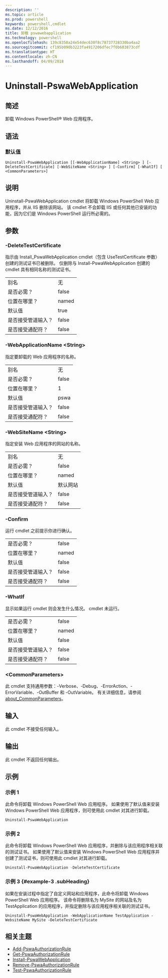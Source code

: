 ```yaml
---
description: ''
ms.topic: article
ms.prod: powershell
keywords: powershell,cmdlet
ms.date: 12/12/2016
title: 卸载 pswawebapplication
ms.technology: powershell
ms.openlocfilehash: 139c8358a24e54dec630f8c78737728330ba4aa2
ms.sourcegitcommit: cf195b090b3223fa4917206dfec7f0b603873cdf
ms.translationtype: HT
ms.contentlocale: zh-CN
ms.lasthandoff: 04/09/2018
---
```

# <a name="uninstall-pswawebapplication"></a>Uninstall-PswaWebApplication

## <a name="synopsis"></a>简述

卸载 Windows PowerShell® Web 应用程序。

## <a name="syntax"></a>语法

### <a name="default"></a>默认值
```
Uninstall-PswaWebApplication [[-WebApplicationName] <String> ] [-DeleteTestCertificate] [-WebSiteName <String> ] [-Confirm] [-WhatIf] [ <CommonParameters>]
```

## <a name="description"></a>说明

Uninstall-PswaWebApplication cmdlet 将卸载 Windows PowerShell Web 应用程序，并从 IIS 删除该网站。 该 cmdlet 不会卸载 IIS 或任何其他已安装的功能，因为它们是 Windows PowerShell 运行所必需的。

## <a name="parameters"></a>参数

### <a name="-deletetestcertificate"></a>-DeleteTestCertificate

指示由 Install\_PswaWebApplication cmdlet（包含 UseTestCertificate 参数）创建的测试证书已被删除。
仅删除与 Install-PswaWebApplication 创建的 cmdlet 具有相同名称的测试证书。

|||
|-|-|
| 别名                              | 无                                 |
| 是否必需？                            | false                                |
| 位置在哪里？                            | named                                |
| 默认值                        | true                                 |
| 是否接受管道输入？               | false                                |
| 是否接受通配符？          | false                                |

### <a name="-webapplicationname-ltstringgt"></a>-WebApplicationName &lt;String&gt;

指定要卸载的 Web 应用程序的名称。

|||
|-|-|
| 别名                              | 无                                 |
| 是否必需？                            | false                                |
| 位置在哪里？                            | 1                                    |
| 默认值                        | pswa                                 |
| 是否接受管道输入？               | false                                |
| 是否接受通配符？          | false                                |

### <a name="-websitename-ltstringgt"></a>-WebSiteName &lt;String&gt;

指定安装 Web 应用程序的网站的名称。

|||
|-|-|
| 别名                              | 无                                 |
| 是否必需？                            | false                                |
| 位置在哪里？                            | named                                |
| 默认值                        | 默认网站                     |
| 是否接受管道输入？               | false                                |
| 是否接受通配符？          | false                                |

### <a name="-confirm"></a>-Confirm

运行 cmdlet 之前提示你进行确认。

|||
|-|-|
| 是否必需？                            | false                                |
| 位置在哪里？                            | named                                |
| 默认值                        | false                                |
| 是否接受管道输入？               | false                                |
| 是否接受通配符？          | false                                |

### <a name="-whatif"></a>-WhatIf

显示如果运行 cmdlet 则会发生什么情况。
cmdlet 未运行。

|||
|-|-|
| 是否必需？                            | false                                |
| 位置在哪里？                            | named                                |
| 默认值                        | false                                |
| 是否接受管道输入？               | false                                |
| 是否接受通配符？          | false                                |

### <a name="ltcommonparametersgt"></a>&lt;CommonParameters&gt;

此 cmdlet 支持通用参数：-Verbose、-Debug、-ErrorAction、-ErrorVariable、-OutBuffer 和 -OutVariable。
有关详细信息，请参阅 [about_CommonParameters](http://go.microsoft.com/fwlink/p/?LinkID=113216)。

## <a name="inputs"></a>输入

此 cmdlet 不接受任何输入。

## <a name="outputs"></a>输出

此 cmdlet 不返回任何输出。

## <a name="examples"></a>示例

### <a name="example-1"></a>示例 1

此命令将卸载 Windows PowerShell Web 应用程序。
如果使用了默认值来安装 Windows PowerShell Web 应用程序，则可使用此 cmdlet 对其进行卸载。

```PowerShell
Uninstall-PswaWebApplication
```

### <a name="example-2"></a>示例 2

此命令将卸载 Windows PowerShell Web 应用程序，并删除与该应用程序相关联的测试证书。
如果使用了默认值来安装 Windows PowerShell Web 应用程序并创建了测试证书，则可使用此 cmdlet 对其进行卸载。

```PowerShell
Uninstall-PswaWebApplication -DeleteTestCertificate
```

### <a name="example-3-example-3-subheading"></a>示例 3 {#example-3 .subHeading}

如果在安装过程中指定了自定义网站和应用程序，此命令将卸载 Windows PowerShell Web 应用程序。
该命令将删除名为 MySite 的网站及名为 TestApplication 的应用程序，并指定删除与该应用程序相关联的测试证书。

```
Uninstall-PswaWebApplication -WebApplicationName TestApplication -WebsiteName MySite -DeleteTestCertificate
```

## <a name="related-topics"></a>相关主题

- [Add-PswaAuthorizationRule](add-pswaauthorizationrule.md)
- [Get-PswaAuthorizationRule](get-pswaauthorizationrule.md)
- [Install-PswaWebApplication](install-pswawebapplication.md)
- [Remove-PswaAuthorizationRule](remove-pswaauthorizationrule.md)
- [Test-PswaAuthorizationRule](test-pswaauthorizationrule.md)